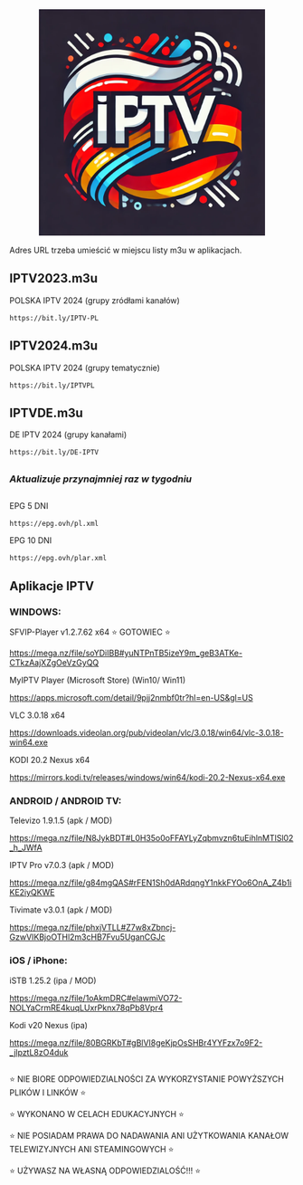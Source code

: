 <div align="center">
  <img src="IPTVPLDE2024LogoYinYang.png" alt="Logo" width="400" height="400" />
</div>

Adres URL trzeba umieścić w miejscu listy m3u w aplikacjach.

## IPTV2023.m3u

POLSKA IPTV 2024 (grupy zródłami kanałów)
```
https://bit.ly/IPTV-PL
```


## IPTV2024.m3u

POLSKA IPTV 2024 (grupy tematycznie)
```
https://bit.ly/IPTVPL
```


## IPTVDE.m3u

DE IPTV 2024 (grupy kanałami)
```
https://bit.ly/DE-IPTV
```
##

### *Aktualizuje przynajmniej raz w tygodniu*

##

EPG 5 DNI
```
https://epg.ovh/pl.xml
```
EPG 10 DNI
```
https://epg.ovh/plar.xml
```


## **Aplikacje IPTV**

### WINDOWS:

SFVIP-Player v1.2.7.62 x64 :star: GOTOWIEC :star:

https://mega.nz/file/soYDiIBB#yuNTPnTB5izeY9m_geB3ATKe-CTkzAajXZgOeVzGyQQ


MyIPTV Player (Microsoft Store) (Win10/ Win11)

https://apps.microsoft.com/detail/9pjj2nmbf0tr?hl=en-US&gl=US


VLC 3.0.18 x64

https://downloads.videolan.org/pub/videolan/vlc/3.0.18/win64/vlc-3.0.18-win64.exe


KODI 20.2 Nexus x64

https://mirrors.kodi.tv/releases/windows/win64/kodi-20.2-Nexus-x64.exe


### ANDROID / ANDROID TV:

Televizo 1.9.1.5 (apk / MOD)

https://mega.nz/file/N8JykBDT#L0H35o0oFFAYLyZqbmvzn6tuEihlnMTlSl02_h_JWfA


IPTV Pro v7.0.3 (apk / MOD)

https://mega.nz/file/g84mgQAS#rFEN1Sh0dARdqngY1nkkFYOo6OnA_Z4b1iKE2iyQKWE


Tivimate v3.0.1 (apk / MOD)

https://mega.nz/file/phxjVTLL#Z7w8xZbncj-GzwVIKBjoOTHl2m3cHB7Fvu5UganCGJc



### iOS / iPhone:

iSTB 1.25.2 (ipa / MOD)

https://mega.nz/file/1oAkmDRC#elawmiVO72-NOLYaCrmRE4kuqLUxrPknx78qPb8Vpr4


Kodi v20 Nexus (ipa)

https://mega.nz/file/80BGRKbT#gBlVI8geKjpOsSHBr4YYFzx7o9F2-_jlpztL8zO4duk


##

:star: NIE BIORE ODPOWIEDZIALNOŚCI ZA WYKORZYSTANIE POWYŻSZYCH PLIKÓW I LINKÓW :star:

:star: WYKONANO W CELACH EDUKACYJNYCH :star:

:star: NIE POSIADAM PRAWA DO NADAWANIA ANI UŻYTKOWANIA KANAŁOW TELEWIZYJNYCH ANI STEAMINGOWYCH :star:

:star: UŻYWASZ NA WŁASNĄ ODPOWIEDZIALOŚĆ!!! :star:
